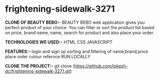 # frightening-sidewalk-3271

**CLONE OF BEAUTY BEBO:-** BEAUTY BEBO web application gives you perfect product of your choice. You can filter or sort the product list based on price, brand name, name, search for product and also place your order.

**TECHNOLOGIES WE USED:-** HTML CSS JAVASCRIPT

**FEATURES:-** login and sign up sorting and filtering of name,brand,price place order colour refernce RUN LOCALLY

**CLONE THE PROJECT:-**  git clone (https://github.com/lokesh-dc/frightening-sidewalk-3271.git)
